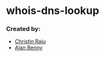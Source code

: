# whois-dns-lookup

### Created by:

 - [Christin Raju](https://github.com/ChristinRaju)
 - [Alan Benny](https://github.com/AlanBennyOfficial)
 